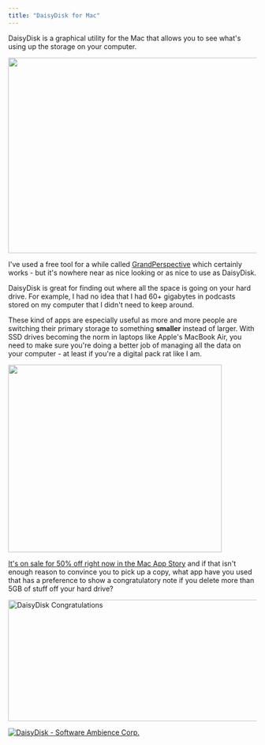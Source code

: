 ```yaml
---
title: "DaisyDisk for Mac"
---
```

<p>DaisyDisk is a graphical utility for the Mac that allows you to see what's using up the storage on your computer.</p>
<p><img src="https://chrisenns.com/wp-content/uploads/2011/08/daisydisk.png" alt="" title="DaisyDisk" width="519" height="396" class="aligncenter size-full wp-image-19629" /></p>
<p>I've used a free tool for a while called <a href="https://grandperspectiv.sourceforge.net/">GrandPerspective</a> which certainly works - but it's nowhere near as nice looking or as nice to use as DaisyDisk.</p>
<p>DaisyDisk is great for finding out where all the space is going on your hard drive. For example, I had no idea that I had 60+ gigabytes in podcasts stored on my computer that I didn't need to keep around.</p>
<p>These kind of apps are especially useful as more and more people are switching their primary storage to something <strong>smaller</strong> instead of larger. With SSD drives becoming the norm in laptops like Apple's MacBook Air, you need to make sure you're doing a better job of managing all the data on your computer - at least if you're a digital pack rat like I am.</p>
<p><img src="https://chrisenns.com/wp-content/uploads/2011/08/daisydisk02.png" alt="" title="DaisyDisk Screenshot" width="433" height="380" class="aligncenter size-full wp-image-19630" /></p>
<p><a href="https://click.linksynergy.com/fs-bin/stat?id=6PFrOqNV4B8&offerid=146261&type=3&subid=0&tmpid=1826&RD_PARM1=http%253A%252F%252Fitunes.apple.com%252Fca%252Fapp%252Fdaisydisk%252Fid411643860%253Fmt%253D12%2526uo%253D4%2526partnerId%253D30" target="itunes_store">It's on sale for 50% off right now in the Mac App Story</a> and if that isn't enough reason to convince you to pick up a copy, what app have you used that has a preference to show a congratulatory note if you delete more than 5GB of stuff off your hard drive?</p>
<p><img src="https://chrisenns.com/wp-content/uploads/2011/08/daisydiskcongrats.png" alt="DaisyDisk Congratulations" title="DaisyDisk Congratulations" width="584" height="246" class="aligncenter size-full wp-image-19631" /></p>
<p><a href="https://click.linksynergy.com/fs-bin/stat?id=6PFrOqNV4B8&offerid=146261&type=3&subid=0&tmpid=1826&RD_PARM1=http%253A%252F%252Fitunes.apple.com%252Fca%252Fapp%252Fdaisydisk%252Fid411643860%253Fmt%253D12%2526uo%253D4%2526partnerId%253D30" target="itunes_store"><img src="https://ax.phobos.apple.com.edgesuite.net/images/web/linkmaker/badge_macappstore-lrg.gif" alt="DaisyDisk - Software Ambience Corp." style="border: 0;"/></a></p>
